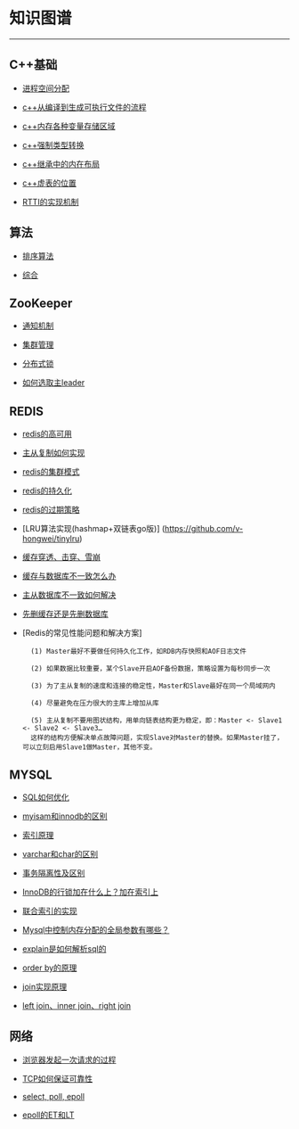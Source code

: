 <h1>知识图谱</h1>

<hr/>

## C++基础

* [进程空间分配](https://www.cnblogs.com/ladawn/p/8449399.html)

* [c++从编译到生成可执行文件的流程](https://www.cnblogs.com/mrsandstorm/p/5701530.html)
    
* [c++内存各种变量存储区域](https://blog.csdn.net/jirryzhang/article/details/79518408)
    
* [c++强制类型转换](http://c.biancheng.net/view/410.html)
    
* [c++继承中的内在布局](https://www.oschina.net/question/565065_72355)

* [c++虚表的位置](https://blog.csdn.net/weixin_42187898/article/details/92615737)

* [RTTI的实现机制](https://blog.csdn.net/xiangbaohui/article/details/109231333)

## 算法

* [排序算法](https://www.cnblogs.com/itsharehome/p/11058010.html)

* [综合](https://blog.csdn.net/qiaoer2017/article/details/82715028)

## ZooKeeper

* [通知机制](https://www.cnblogs.com/shamo89/p/9787176.html)
    
* [集群管理](https://blog.csdn.net/leeyisong/article/details/80559505)
    
* [分布式锁](http://www.hollischuang.com/archives/1716)
    
* [如何选取主leader](https://www.jianshu.com/p/fb527a64deee)

## REDIS

* [redis的高可用](https://blog.csdn.net/qq_28410283/article/details/89197156)
    
* [主从复制如何实现](https://blog.csdn.net/sinat_32366329/article/details/81266568)
    
* [redis的集群模式](https://blog.csdn.net/chang384915878/article/details/86749209)
    
* [redis的持久化](http://doc.redisfans.com/topic/persistence.html)
    
* [redis的过期策略](https://blog.csdn.net/qq_29108585/article/details/63251491)
    
* [LRU算法实现(hashmap+双链表go版)] (https://github.com/v-hongwei/tinylru)
    
* [缓存穿透、击穿、雪崩](https://blog.csdn.net/zeb_perfect/article/details/54135506)
    
* [缓存与数据库不一致怎么办](https://blog.csdn.net/z50L2O08e2u4afToR9A/article/details/81024553)
    
* [主从数据库不一致如何解决](https://mp.weixin.qq.com/s?__biz=MjM5ODYxMDA5OQ==&mid=2651961330&idx=1&sn=4bdbada3b26d4fc2fc505f7a0f2ad7c4&chksm=bd2d022e8a5a8b38e59f0dfffba7ca407fe8711644b3794832572dd822c665205bb820cdddf7&scene=21#wechat_redirect)
    
* [先删缓存还是先删数据库](https://mp.weixin.qq.com/s?__biz=MjM5ODYxMDA5OQ==&mid=2651961341&idx=1&sn=e27916b8e96bd771c72c055f1f53e5be&chksm=bd2d02218a5a8b37ecffd78d20b65501645ac07c7ba2eb65b7e501a3eb9de023febe63bfdb36&scene=21#wechat_redirect)
    
* [Redis的常见性能问题和解决方案]
    
        (1) Master最好不要做任何持久化工作，如RDB内存快照和AOF日志文件
    
        (2) 如果数据比较重要，某个Slave开启AOF备份数据，策略设置为每秒同步一次
    
        (3) 为了主从复制的速度和连接的稳定性，Master和Slave最好在同一个局域网内

        (4) 尽量避免在压力很大的主库上增加从库
    
        (5) 主从复制不要用图状结构，用单向链表结构更为稳定，即：Master <- Slave1 <- Slave2 <- Slave3…
        这样的结构方便解决单点故障问题，实现Slave对Master的替换。如果Master挂了，可以立刻启用Slave1做Master，其他不变。

## MYSQL

* [SQL如何优化](https://vdisk.weibo.com/s/muWOT)
    
* [myisam和innodb的区别](https://blog.csdn.net/xifeijian/article/details/20316775)
    
* [索引原理](https://www.cnblogs.com/serendipity-fly/p/9300360.html)
    
* [varchar和char的区别](https://www.cnblogs.com/webph/p/6679815.html)
    
* [事务隔离性及区别](https://blog.csdn.net/qq_33290787/article/details/51924963)
    
* [InnoDB的行锁加在什么上？加在索引上](https://www.jianshu.com/p/c8e01a0c6d82)
    
* [联合索引的实现](https://blog.csdn.net/zgjdzwhy/article/details/84062105)
    
* [Mysql中控制内存分配的全局参数有哪些？](https://blog.csdn.net/miyatang/article/details/54881547)
    
* [explain是如何解析sql的](https://www.linuxidc.com/Linux/2018-08/153354.htm)
    
* [order by的原理](https://www.cnblogs.com/lamp01/p/10770172.html)
    
* [join实现原理](https://www.jianshu.com/p/16ad9669d8a9)
    
* [left join、inner join、right join](https://blog.csdn.net/lp_cq242/article/details/79942457)

## 网络

* [浏览器发起一次请求的过程](https://www.cnblogs.com/xuxinstyle/p/9382506.html)

* [TCP如何保证可靠性](https://www.jianshu.com/p/6aac4b2a9fd7)
    
* [select, poll, epoll](https://www.cnblogs.com/aspirant/p/9166944.html)
    
* [epoll的ET和LT](https://www.jianshu.com/p/d3442ff24ba6)
    
